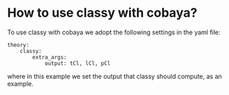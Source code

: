 # How to use classy with cobaya?

To use classy with cobaya we adopt the following settings in the yaml file:

```
theory:
    classy:
        extra_args:
            output: tCl, lCl, pCl
```

where in this example we set the output that classy should compute, as an example.

